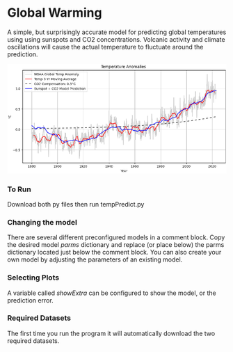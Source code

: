 # Global Warming
A simple, but surprisingly accurate model for predicting global temperatures using using sunspots and CO2 concentrations. Volcanic activity and climate oscillations will cause the actual temperature to fluctuate around the prediction.

![Plot](./TempPrediction.png)

### To Run
Download both py files then run tempPredict.py

### Changing the model
There are several different preconfigured models in a comment block.  Copy the desired model *parms* dictionary and replace (or place below) the parms dictionary located just below the comment block.  You can also create your own model by adjusting the parameters of an existing model.

### Selecting Plots
A variable called *showExtra* can be configured to show the model, or the prediction error.

### Required Datasets
The first time you run the program it will automatically download the two required datasets.

